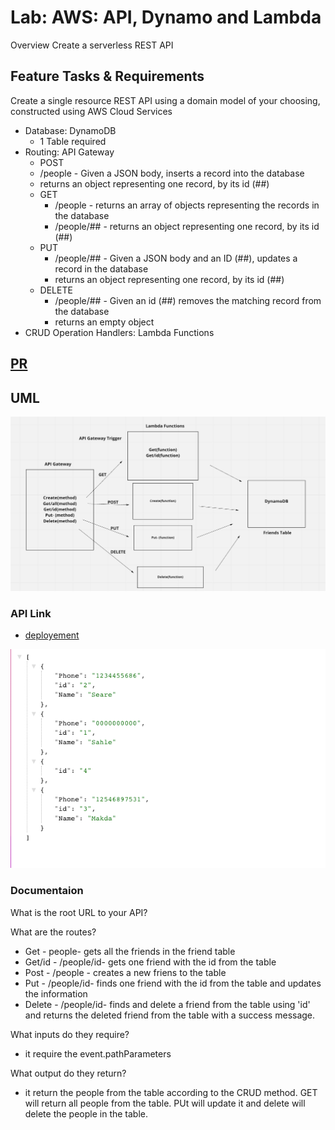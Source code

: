# Lab: AWS: API, Dynamo and Lambda

Overview
Create a serverless REST API

## Feature Tasks & Requirements

Create a single resource REST API using a domain model of your choosing, constructed using AWS Cloud Services

- Database: DynamoDB
  - 1 Table required
- Routing: API Gateway
  - POST
  - /people - Given a JSON body, inserts a record into the database
  - returns an object representing one record, by its id (##)
  - GET
    - /people - returns an array of objects representing the records in the database
    - /people/## - returns an object representing one record, by its id (##)
  - PUT
    - /people/## - Given a JSON body and an ID (##), updates a record in the database
    - returns an object representing one record, by its id (##)
  - DELETE
    - /people/## - Given an id (##) removes the matching record from the database
    - returns an empty object
- CRUD Operation Handlers: Lambda Functions



## [PR](https://github.com/SarahTek/serverless-api/pull/5)
## UML

![UML](dynamo.png)

### API Link
- [deployement](https://s8v5zr44ke.execute-api.us-east-1.amazonaws.com/deploy/people)

![Table](dynaTable.png)
### Documentaion

What is the root URL to your API?


What are the routes?

- Get - people- gets all the friends in the friend table
- Get/id - /people/id- gets one friend with the id from the table
- Post - /people - creates a new friens to the table
- Put - /people/id- finds one friend with the id from the table and updates the information
- Delete - /people/id- finds and delete a friend from the table using 'id' and returns the deleted friend from the table with a success message.

What inputs do they require?

- it require the event.pathParameters

What output do they return?

- it return the people from the table according to the CRUD method. GET will return all people from the table. PUt will update it and delete will delete the people in the table.
